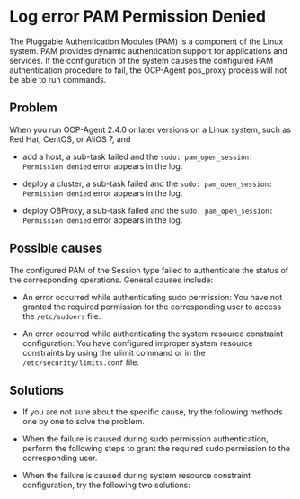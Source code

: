 Log error PAM Permission Denied 
====================================================

The Pluggable Authentication Modules (PAM) is a component of the Linux system. PAM provides dynamic authentication support for applications and services. If the configuration of the system causes the configured PAM authentication procedure to fail, the OCP-Agent pos_proxy process will not be able to run commands. 

Problem 
----------------------------

When you run OCP-Agent 2.4.0 or later versions on a Linux system, such as Red Hat, CentOS, or AliOS 7, and 

* add a host, a sub-task failed and the `sudo: pam_open_session: Permission denied` error appears in the log.

  

* deploy a cluster, a sub-task failed and the `sudo: pam_open_session: Permission denied` error appears in the log.

  

* deploy OBProxy, a sub-task failed and the `sudo: pam_open_session: Permission denied` error appears in the log.

  




Possible causes 
------------------------------------

The configured PAM of the Session type failed to authenticate the status of the corresponding operations. General causes include:

* An error occurred while authenticating sudo permission: You have not granted the required permission for the corresponding user to access the `/etc/sudoers` file.

  

* An error occurred while authenticating the system resource constraint configuration: You have configured improper system resource constraints by using the ulimit command or in the `/etc/security/limits.conf` file.

  




Solutions 
------------------------------

* If you are not sure about the specific cause, try the following methods one by one to solve the problem.

  

* When the failure is caused during sudo permission authentication, perform the following steps to grant the required sudo permission to the corresponding user.

  






* When the failure is caused during system resource constraint configuration, try the following two solutions:

  




<!-- -->








